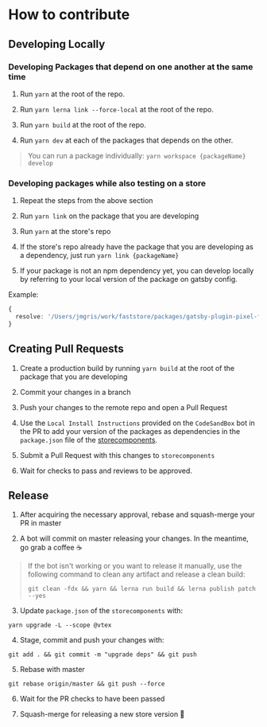 # How to contribute

## Developing Locally

### Developing Packages that depend on one another at the same time

1. Run `yarn` at the root of the repo.

2. Run `yarn lerna link --force-local` at the root of the repo.

3. Run `yarn build` at the root of the repo.

4. Run `yarn dev` at each of the packages that depends on the other.

> You can run a package individually: `yarn workspace {packageName} develop`

### Developing packages while also testing on a store

1. Repeat the steps from the above section

2. Run `yarn link` on the package that you are developing

3. Run `yarn` at the store's repo

4. If the store's repo already have the package that you are developing as a dependency, just run `yarn link {packageName}`

5. If your package is not an npm dependency yet, you can develop locally by referring to your local version of the package on gatsby config.

Example:

```ts
{
  resolve: '/Users/jmgris/work/faststore/packages/gatsby-plugin-pixel-facebook'
}
```

## Creating Pull Requests

1. Create a production build by running `yarn build` at the root of the package that you are developing

2. Commit your changes in a branch

3. Push your changes to the remote repo and open a Pull Request

4. Use the `Local Install Instructions` provided on the `CodeSandBox` bot in the PR to add your version of the packages as dependencies in the `package.json` file of the [storecomponents](https://github.com/vtex-sites/storecomponents.store).

5. Submit a Pull Request with this changes to `storecomponents`

6. Wait for checks to pass and reviews to be approved.

## Release

1. After acquiring the necessary approval, rebase and squash-merge your PR in master

2. A bot will commit on master releasing your changes. In the meantime, go grab a coffee ☕

> If the bot isn't working or you want to release it manually, use the following command to clean any artifact and release a clean build:
>
> `git clean -fdx && yarn && lerna run build && lerna publish patch --yes`

3. Update `package.json` of the `storecomponents` with:

```
yarn upgrade -L --scope @vtex
```

4. Stage, commit and push your changes with:

```
git add . && git commit -m "upgrade deps" && git push
```

5. Rebase with master

```
git rebase origin/master && git push --force
```

6. Wait for the PR checks to have been passed

7. Squash-merge for releasing a new store version 🎉

